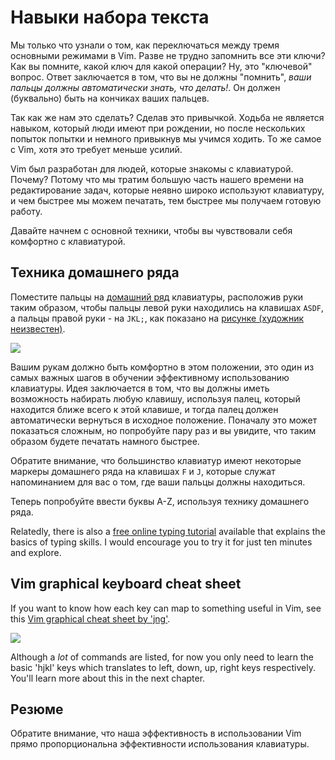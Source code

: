 # Навыки набора текста

Мы только что узнали о том, как переключаться между тремя основными режимами в Vim. Разве не трудно запомнить все эти ключи? Как вы помните, какой ключ для какой операции? Ну, это "ключевой" вопрос. Ответ заключается в том, что вы не должны "помнить", *ваши пальцы должны автоматически знать, что делать!*. Он должен (буквально) быть на кончиках ваших пальцев.

Так как же нам это сделать? Сделав это привычкой. Ходьба не является навыком, который люди имеют при рождении, но после нескольких попыток попытки и немного привыкнув мы учимся ходить. То же самое с Vim, хотя это требует меньше усилий.

Vim был разработан для людей, которые знакомы с клавиатурой. Почему? Потому что мы тратим большую часть нашего времени на редактирование задач, которые неявно широко используют клавиатуру, и чем быстрее мы можем печатать, тем быстрее мы получаем готовую работу.

Давайте начнем с основной техники, чтобы вы чувствовали себя комфортно с клавиатурой.

## Техника домашнего ряда

Поместите пальцы на [домашний ряд](https://ru.wikipedia.org/wiki/Слепой_метод_печати) клавиатуры, расположив руки таким образом, чтобы пальцы левой руки находились на клавишах `ASDF`, а пальцы правой руки - на `JKL;`, как показано на [рисунке (художник неизвестен)](http://www.bigpants.ca/juggling/images/Controls_Keyboard_HomeRow.gif).

![](img/hands_on_keyboard.gif)

Вашим рукам должно быть комфортно в этом положении, это один из самых важных шагов в обучении эффективному использованию клавиатуры. Идея заключается в том, что вы должны иметь возможность набирать любую клавишу, используя палец, который находится ближе всего к этой клавише, и тогда палец должен автоматически вернуться в исходное положение. Поначалу это может показаться сложным, но попробуйте пару раз и вы увидите, что таким образом будете печатать намного быстрее.

Обратите внимание, что большинство клавиатур имеют некоторые маркеры домашнего ряда на клавишах `F` и `J`, которые служат напоминанием для вас о том, где ваши пальцы должны находиться.

Теперь попробуйте ввести буквы A-Z, используя технику домашнего ряда.

Relatedly, there is also a [free online typing tutorial](http://www.typeonline.co.uk/lesson1.html) available that explains the basics of typing skills. I would encourage you to try it for just ten minutes and explore.

## Vim graphical keyboard cheat sheet

If you want to know how each key can map to something useful in Vim, see this [Vim graphical cheat sheet by 'jng'](http://www.viemu.com/a_vi_vim_graphical_cheat_sheet_tutorial.html).

![](img/vi-vim-cheat-sheet.gif)

Although a *lot* of commands are listed, for now you only need to learn the basic 'hjkl' keys which translates to left, down, up, right keys respectively. You'll learn more about this in the next chapter.

## Резюме

Обратите внимание, что наша эффективность в использовании Vim прямо пропорциональна эффективности использования клавиатуры.
